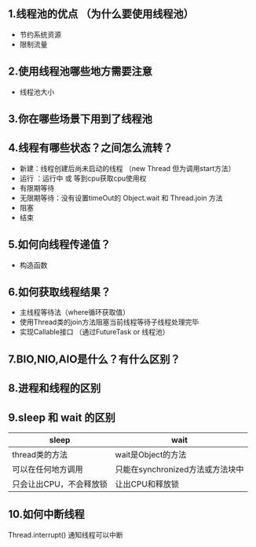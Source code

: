 ## 1.线程池的优点 （为什么要使用线程池）
-   节约系统资源
-   限制流量

## 2.使用线程池哪些地方需要注意
-   线程池大小

## 3.你在哪些场景下用到了线程池

## 4.线程有哪些状态？之间怎么流转？
-   新建：线程创建后尚未启动的线程 （new Thread 但为调用start方法）
-   运行 ：运行中 或 等到cpu获取cpu使用权
-   有限期等待
-   无限期等待：没有设置timeOut的 Object.wait 和 Thread.join 方法
-   阻塞
-   结束

## 5.如何向线程传递值？
-   构造函数

## 6.如何获取线程结果？
-   主线程等待法（where循环获取值）
-   使用Thread类的join方法阻塞当前线程等待子线程处理完毕
-   实现Callable接口 （通过FutureTask or 线程池）

## 7.BIO,NIO,AIO是什么？有什么区别？


## 8.进程和线程的区别


## 9.sleep 和 wait 的区别
| sleep | wait |
| ----  | ---- |
|thread类的方法|wait是Object的方法|
|可以在任何地方调用|只能在synchronized方法或方法块中|
|只会让出CPU，不会释放锁| 让出CPU和释放锁 |

## 10.如何中断线程
Thread.interrupt() 通知线程可以中断